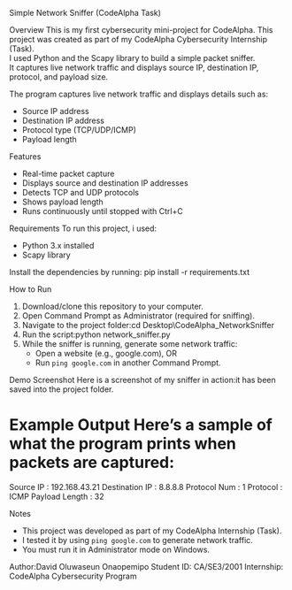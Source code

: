  Simple Network Sniffer (CodeAlpha Task)

 Overview
This is my first cybersecurity mini-project for CodeAlpha.
This project was created as part of my CodeAlpha Cybersecurity Internship (Task).    
I used Python and the Scapy library to build a simple packet sniffer.  
It captures live network traffic and displays source IP, destination IP, protocol, and payload size.

The program captures live network traffic and displays details such as:  
- Source IP address  
- Destination IP address  
- Protocol type (TCP/UDP/ICMP)  
- Payload length  


 Features
- Real-time packet capture
- Displays source and destination IP addresses
- Detects TCP and UDP protocols
- Shows payload length
- Runs continuously until stopped with Ctrl+C


 Requirements
To run this project, i used:  
- Python 3.x installed  
- Scapy library  

Install the dependencies by running: pip install -r requirements.txt

 How to Run
1. Download/clone this repository to your computer.  
2. Open Command Prompt as Administrator (required for sniffing).  
3. Navigate to the project folder:cd Desktop\CodeAlpha_NetworkSniffer
4. Run the script:python network_sniffer.py
5. While the sniffer is running, generate some network traffic:  
   - Open a website (e.g., google.com), OR  
   - Run `ping google.com` in another Command Prompt.  

 Demo Screenshot
Here is a screenshot of my sniffer in action:it has been saved into the project folder.

  Example Output
Here’s a sample of what the program prints when packets are captured:
============================================================
Source IP : 192.168.43.21
Destination IP : 8.8.8.8
Protocol Num : 1
Protocol : ICMP
Payload Length : 32



 Notes
- This project was developed as part of my CodeAlpha Internship (Task).  
- I tested it by using `ping google.com` to generate network traffic.  
- You must run it in Administrator mode on Windows.  



 Author:David Oluwaseun Onaopemipo
 Student ID: CA/SE3/2001
 Internship: CodeAlpha Cybersecurity Program


